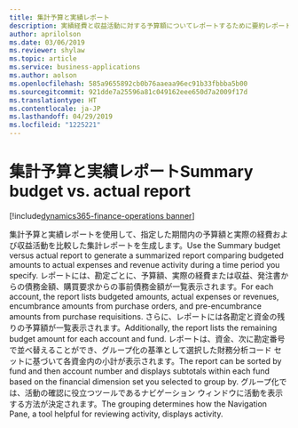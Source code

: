 ```yaml
---
title: 集計予算と実績レポート
description: 実績経費と収益活動に対する予算額についてレポートするために要約レポートを生成します。
author: aprilolson
ms.date: 03/06/2019
ms.reviewer: shylaw
ms.topic: article
ms.service: business-applications
ms.author: aolson
ms.openlocfilehash: 585a9655892cb0b76aaeaa96ec91b33fbbba5b00
ms.sourcegitcommit: 921dde7a25596a81c049162eee650d7a2009f17d
ms.translationtype: HT
ms.contentlocale: ja-JP
ms.lasthandoff: 04/29/2019
ms.locfileid: "1225221"
---
```

# <a name="summary-budget-vs-actual-report"></a><span data-ttu-id="a4315-103">集計予算と実績レポート</span><span class="sxs-lookup"><span data-stu-id="a4315-103">Summary budget vs. actual report</span></span>
[!include[dynamics365-finance-operations banner](../includes/dynamics365-finance-operations.md)]


<span data-ttu-id="a4315-104">集計予算と実績レポートを使用して、指定した期間内の予算額と実際の経費および収益活動を比較した集計レポートを生成します。</span><span class="sxs-lookup"><span data-stu-id="a4315-104">Use the Summary budget versus actual report to generate a summarized report comparing budgeted amounts to actual expenses and revenue activity during a time period you specify.</span></span> <span data-ttu-id="a4315-105">レポートには、勘定ごとに、予算額、実際の経費または収益、発注書からの債務金額、購買要求からの事前債務金額が一覧表示されます。</span><span class="sxs-lookup"><span data-stu-id="a4315-105">For each account, the report lists budgeted amounts, actual expenses or revenues, encumbrance amounts from purchase orders, and pre-encumbrance amounts from purchase requisitions.</span></span> <span data-ttu-id="a4315-106">さらに、レポートには各勘定と資金の残りの予算額が一覧表示されます。</span><span class="sxs-lookup"><span data-stu-id="a4315-106">Additionally, the report lists the remaining budget amount for each account and fund.</span></span> <span data-ttu-id="a4315-107">レポートは、資金、次に勘定番号で並べ替えることができ、グループ化の基準として選択した財務分析コード セットに基づいて各資金内の小計が表示されます。</span><span class="sxs-lookup"><span data-stu-id="a4315-107">The report can be sorted by fund and then account number and displays subtotals within each fund based on the financial dimension set you selected to group by.</span></span> <span data-ttu-id="a4315-108">グループ化では、活動の確認に役立つツールであるナビゲーション ウィンドウに活動を表示する方法が決定されます。</span><span class="sxs-lookup"><span data-stu-id="a4315-108">The grouping determines how the Navigation Pane, a tool helpful for reviewing activity, displays activity.</span></span>
